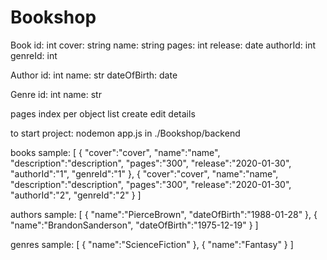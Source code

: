 # Bookshop
Book
    id: int
    cover: string
    name: string
    pages: int
    release: date
    authorId: int
    genreId: int
    
Author
    id: int
    name: str
    dateOfBirth: date

Genre
    id: int
    name: str

pages 
    index
    per object
        list
        create
        edit
        details

to start project: nodemon app.js
in ./Bookshop/backend

books sample:
[
    {
        "cover":"cover",
        "name":"name",
        "description":"description",
        "pages":"300",
        "release":"2020-01-30",
        "authorId":"1",
        "genreId":"1"
    },
    {
        "cover":"cover",
        "name":"name",
        "description":"description",
        "pages":"300",
        "release":"2020-01-30",
        "authorId":"2",
        "genreId":"2"
    }
]

authors sample:
[
    {
        "name":"PierceBrown",
        "dateOfBirth":"1988-01-28"
    },
    {
        "name":"BrandonSanderson",
        "dateOfBirth":"1975-12-19"
    }
]

genres sample:
[
    {
        "name":"ScienceFiction"
    },
    {
        "name":"Fantasy"
    }
]